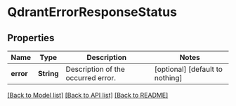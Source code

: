 # QdrantErrorResponseStatus


## Properties
Name | Type | Description | Notes
------------ | ------------- | ------------- | -------------
**error** | **String** | Description of the occurred error. | [optional] [default to nothing]


[[Back to Model list]](../README.md#models) [[Back to API list]](../README.md#api-endpoints) [[Back to README]](../README.md)


